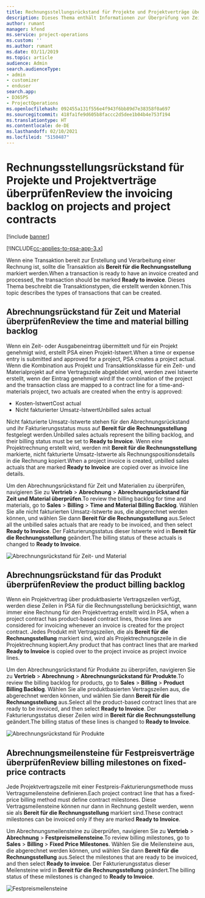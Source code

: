```yaml
---
title: Rechnungsstellungsrückstand für Projekte und Projektverträge überprüfen
description: Dieses Thema enthält Informationen zur Überprüfung von Zeit-, Ausgaben- und Produktrückständen sowie dazu, wie man sie als bereit für die Rechnungsstellung markiert.
author: rumant
manager: kfend
ms.service: project-operations
ms.custom: ''
ms.author: rumant
ms.date: 03/11/2019
ms.topic: article
audience: Admin
search.audienceType:
- admin
- customizer
- enduser
search.app:
- D365PS
- ProjectOperations
ms.openlocfilehash: 092455a131f556e4f943f6bb89d7e38358f0a697
ms.sourcegitcommit: 418fa1fe9d605b8faccc2d5dee1b04b4e753f194
ms.translationtype: HT
ms.contentlocale: de-DE
ms.lasthandoff: 02/10/2021
ms.locfileid: "5150487"
---
```

# <a name="review-the-invoicing-backlog-on-projects-and-project-contracts"></a><span data-ttu-id="ac4dd-103">Rechnungsstellungsrückstand für Projekte und Projektverträge überprüfen</span><span class="sxs-lookup"><span data-stu-id="ac4dd-103">Review the invoicing backlog on projects and project contracts</span></span>

[!include [banner](../includes/psa-now-project-operations.md)]

[!INCLUDE[cc-applies-to-psa-app-3.x](../includes/cc-applies-to-psa-app-3x.md)]

<span data-ttu-id="ac4dd-104">Wenn eine Transaktion bereit zur Erstellung und Verarbeitung einer Rechnung ist, sollte die Transaktion als **Bereit für die Rechnungsstellung** markiert werden.</span><span class="sxs-lookup"><span data-stu-id="ac4dd-104">When a transaction is ready to have an invoice created and processed, the transaction should be marked **Ready to invoice**.</span></span> <span data-ttu-id="ac4dd-105">Dieses Thema beschreibt die Transaktionstypen, die erstellt werden können.</span><span class="sxs-lookup"><span data-stu-id="ac4dd-105">This topic describes the types of transactions that can be created.</span></span>

## <a name="review-the-time-and-material-billing-backlog"></a><span data-ttu-id="ac4dd-106">Abrechnungsrückstand für Zeit und Material überprüfen</span><span class="sxs-lookup"><span data-stu-id="ac4dd-106">Review the time and material billing backlog</span></span>

<span data-ttu-id="ac4dd-107">Wenn ein Zeit- oder Ausgabeneintrag übermittelt und für ein Projekt genehmigt wird, erstellt PSA einen Projekt-Istwert.</span><span class="sxs-lookup"><span data-stu-id="ac4dd-107">When a time or expense entry is submitted and approved for a project, PSA creates a project actual.</span></span> <span data-ttu-id="ac4dd-108">Wenn die Kombination aus Projekt und Transaktionsklasse für ein Zeit- und Materialprojekt auf eine Vertragszeile abgebildet wird, werden zwei Istwerte erstellt, wenn der Eintrag genehmigt wird:</span><span class="sxs-lookup"><span data-stu-id="ac4dd-108">If the combination of the project and the transaction class are mapped to a contract line for a time-and-materials project, two actuals are created when the entry is approved:</span></span>

- <span data-ttu-id="ac4dd-109">Kosten-Istwert</span><span class="sxs-lookup"><span data-stu-id="ac4dd-109">Cost actual</span></span> 
- <span data-ttu-id="ac4dd-110">Nicht fakturierter Umsatz-Istwert</span><span class="sxs-lookup"><span data-stu-id="ac4dd-110">Unbilled sales actual</span></span>

<span data-ttu-id="ac4dd-111">Nicht fakturierte Umsatz-Istwerte stehen für den Abrechnungsrückstand und ihr Fakturierungsstatus muss auf **Bereit für die Rechnungsstellung** festgelegt werden.</span><span class="sxs-lookup"><span data-stu-id="ac4dd-111">Unbilled sales actuals represent the billing backlog, and their billing status must be set to **Ready to Invoice**.</span></span> <span data-ttu-id="ac4dd-112">Wenn eine Projektrechnung erstellt wird, werden mit **Bereit für die Rechnungsstellung** markierte, nicht fakturierte Umsatz-Istwerte als Rechnungspositionsdetails in die Rechnung kopiert.</span><span class="sxs-lookup"><span data-stu-id="ac4dd-112">When a project invoice is created, unbilled sales actuals that are marked **Ready to Invoice** are copied over as invoice line details.</span></span>

<span data-ttu-id="ac4dd-113">Um den Abrechnungsrückstand für Zeit und Materialien zu überprüfen, navigieren Sie zu **Vertrieb** \> **Abrechnung** \> **Abrechnungsrückstand für Zeit und Material überprüfen**.</span><span class="sxs-lookup"><span data-stu-id="ac4dd-113">To review the billing backlog for time and materials, go to **Sales** \> **Billing** \> **Time and Material Billing Backlog**.</span></span> <span data-ttu-id="ac4dd-114">Wählen Sie alle nicht fakturierten Umsatz-Istwerte aus, die abgerechnet werden können, und wählen Sie dann **Bereit für die Rechnungsstellung** aus.</span><span class="sxs-lookup"><span data-stu-id="ac4dd-114">Select all the unbilled sales actuals that are ready to be invoiced, and then select **Ready to Invoice**.</span></span> <span data-ttu-id="ac4dd-115">Der Fakturierungsstatus dieser Istwerte wird in **Bereit für die Rechnungsstellung** geändert.</span><span class="sxs-lookup"><span data-stu-id="ac4dd-115">The billing status of these actuals is changed to **Ready to Invoice**.</span></span>

![Abrechnungsrückstand für Zeit- und Material](media/TMBacklog.png)

## <a name="review-the-product-billing-backlog"></a><span data-ttu-id="ac4dd-117">Abrechnungsrückstand für das Produkt überprüfen</span><span class="sxs-lookup"><span data-stu-id="ac4dd-117">Review the product billing backlog</span></span>

<span data-ttu-id="ac4dd-118">Wenn ein Projektvertrag über produktbasierte Vertragszeilen verfügt, werden diese Zeilen in PSA für die Rechnungsstellung berücksichtigt, wann immer eine Rechnung für den Projektvertrag erstellt wird.</span><span class="sxs-lookup"><span data-stu-id="ac4dd-118">In PSA, when a project contract has product-based contract lines, those lines are considered for invoicing whenever an invoice is created for the project contract.</span></span> <span data-ttu-id="ac4dd-119">Jedes Produkt mit Vertragszeilen, die als **Bereit für die Rechnungsstellung** markiert sind, wird als Projektrechnungszeile in die Projektrechnung kopiert.</span><span class="sxs-lookup"><span data-stu-id="ac4dd-119">Any product that has contract lines that are marked **Ready to Invoice** is copied over to the project invoice as project invoice lines.</span></span>

<span data-ttu-id="ac4dd-120">Um den Abrechnungsrückstand für Produkte zu überprüfen, navigieren Sie zu **Vertrieb** \> **Abrechnung** \> **Abrechnungsrückstand für Produkte**.</span><span class="sxs-lookup"><span data-stu-id="ac4dd-120">To review the billing backlog for products, go to **Sales** \> **Billing** \> **Product Billing Backlog**.</span></span> <span data-ttu-id="ac4dd-121">Wählen Sie alle produktbasierten Vertragszeilen aus, die abgerechnet werden können, und wählen Sie dann **Bereit für die Rechnungsstellung** aus.</span><span class="sxs-lookup"><span data-stu-id="ac4dd-121">Select all the product-based contract lines that are ready to be invoiced, and then select **Ready to Invoice**.</span></span> <span data-ttu-id="ac4dd-122">Der Fakturierungsstatus dieser Zeilen wird in **Bereit für die Rechnungsstellung** geändert.</span><span class="sxs-lookup"><span data-stu-id="ac4dd-122">The billing status of these lines is changed to **Ready to Invoice**.</span></span>

![Abrechnungsrückstand für Produkte](media/ProductBacklog.png)

## <a name="review-billing-milestones-on-fixed-price-contracts"></a><span data-ttu-id="ac4dd-124">Abrechnungsmeilensteine für Festpreisverträge überprüfen</span><span class="sxs-lookup"><span data-stu-id="ac4dd-124">Review billing milestones on fixed-price contracts</span></span>

<span data-ttu-id="ac4dd-125">Jede Projektvertragszeile mit einer Festpreis-Fakturierungsmethode muss Vertragsmeilensteine definieren.</span><span class="sxs-lookup"><span data-stu-id="ac4dd-125">Each project contract line that has a fixed-price billing method must define contract milestones.</span></span> <span data-ttu-id="ac4dd-126">Diese Vertragsmeilensteine können nur dann in Rechnung gestellt werden, wenn sie als **Bereit für die Rechnungsstellung** markiert sind.</span><span class="sxs-lookup"><span data-stu-id="ac4dd-126">These contract milestones can be invoiced only if they are marked **Ready to Invoice**.</span></span> 

<span data-ttu-id="ac4dd-127">Um Abrechnungsmeilensteine zu überprüfen, navigieren Sie zu **Vertrieb** \> **Abrechnung** \> **Festpreismeilensteine**.</span><span class="sxs-lookup"><span data-stu-id="ac4dd-127">To review billing milestones, go to **Sales** \> **Billing** \> **Fixed Price Milestones**.</span></span> <span data-ttu-id="ac4dd-128">Wählen Sie die Meilensteine aus, die abgerechnet werden können, und wählen Sie dann **Bereit für die Rechnungsstellung** aus.</span><span class="sxs-lookup"><span data-stu-id="ac4dd-128">Select the milestones that are ready to be invoiced, and then select **Ready to invoice**.</span></span> <span data-ttu-id="ac4dd-129">Der Fakturierungsstatus dieser Meilensteine wird in **Bereit für die Rechnungsstellung** geändert.</span><span class="sxs-lookup"><span data-stu-id="ac4dd-129">The billing status of these milestones is changed to **Ready to Invoice**.</span></span>

![Festpreismeilensteine](media/FPBacklog.png)
